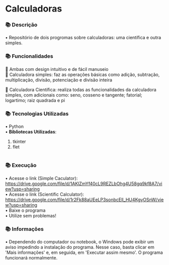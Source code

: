 # Calculadoras

### 📚 Descrição
• Repositório de dois progromas sobre calculadoras: uma científica e outra simples.

### 📚 Funcionalidades
📌 Ambas com design intuitivo e de fácil manuseio <br>
📌 Calculadora simples: faz as operações básicas como adição, subtração, multiplicação, divisão, potenciação e divisão inteira <br>

📌 Calculadora Científica: realiza todas as funcionalidades da calculadora simples, com adicionais como: seno, cosseno e tangente; fatorial; logartimo; raiz quadrada e pi <br>


### 📚 Tecnologias Utilizadas
• Python <br>
• **Bibliotecas Utilizadas**: 
1. tkinter
2. flet

#

### 📚 Execução
 • Acesse o link (Simple Caculator): https://drive.google.com/file/d/1AKlZmYf40cL9REZLbOhg4U58gq9kf8A7/view?usp=sharing <br>
 • Acesse o link (Scientific Calculator): https://drive.google.com/file/d/1r2Fk88aUEeLP3sonbcElI_HU4KgyOSnW/view?usp=sharing <br>
 • Baixe o programa <br>
 • Utilize sem problemas!
 ### 📚 Informações
• Dependendo do computador ou notebook, o Windows pode exibir um aviso impedindo a instalação do programa. Nesse caso, basta clicar em 'Mais informações' e, em seguida, em 'Executar assim mesmo'. O programa funcionará normalmente.

#
